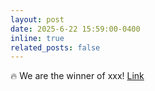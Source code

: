 ```yaml
---
layout: post
date: 2025-6-22 15:59:00-0400
inline: true
related_posts: false
---
```


🔥 We are the winner of xxx! <a href="https://www.pinterest.com">Link</a>
